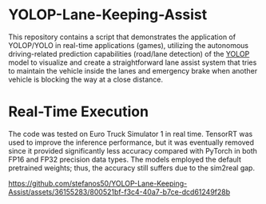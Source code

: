 # YOLOP-Lane-Keeping-Assist

This repository contains a script that demonstrates the application of YOLOP/YOLO in real-time applications (games), utilizing the autonomous driving-related prediction capabilities (road/lane detection) of the [YOLOP](https://github.com/hustvl/YOLOP) model to visualize and create a straightforward lane assist system that tries to maintain the vehicle inside the lanes and emergency brake when another vehicle is blocking the way at a close distance.

# Real-Time Execution

The code was tested on Euro Truck Simulator 1 in real time. TensorRT was used to improve the inference performance, but it was eventually removed since it provided significantly less accuracy compared with PyTorch in both FP16 and FP32 precision data types. The models employed the default pretrained weights; thus, the accuracy still suffers due to the sim2real gap.

https://github.com/stefanos50/YOLOP-Lane-Keeping-Assist/assets/36155283/800521bf-f3c4-40a7-b7ce-dcd61249f28b

